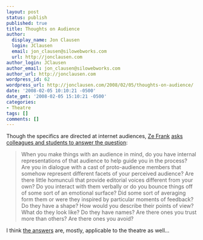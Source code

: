 ```yaml
---
layout: post
status: publish
published: true
title: Thoughts on Audience
author:
  display_name: Jon Clausen
  login: JClausen
  email: jon_clausen@silowebworks.com
  url: http://jonclausen.com
author_login: JClausen
author_email: jon_clausen@silowebworks.com
author_url: http://jonclausen.com
wordpress_id: 62
wordpress_url: http://jonclausen.com/2008/02/05/thoughts-on-audience/
date: '2008-02-05 10:10:21 -0500'
date_gmt: '2008-02-05 15:10:21 -0500'
categories:
- Theatre
tags: []
comments: []
---
```

<p>Though the specifics are directed at internet audiences, <a href="http://zefrank.com">Ze Frank</a> <a href="http://www.zefrank.com/audience/">asks colleagues and students to answer the question</a>:</p>
<blockquote><p>
When you make things with an audience in mind, do you have internal representations of that audience to help guide you in the process? Are you in dialogue with a cast of proto-audience members that somehow represent different facets of your perceived audience? Are there little homunculi that provide editorial voices different from your own? Do you interact with them verbally or do you bounce things off of some sort of an emotional surface? Did some sort of averaging form them or were they inspired by particular moments of feedback? Do they have a shape? How would you describe their points of view? What do they look like? Do they have names? Are there ones you trust more than others? Are there ones you avoid?
</p></blockquote>
<p>I think <a href="http://www.zefrank.com/audience/">the answers</a> are, mostly, applicable to the theatre as well...</p>
